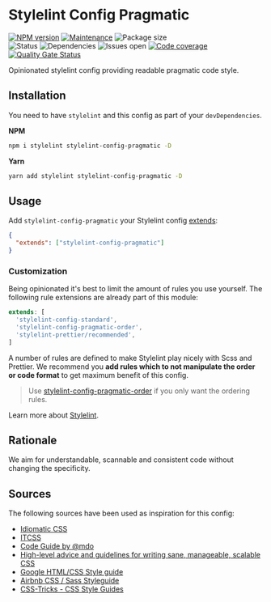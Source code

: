 # Stylelint Config Pragmatic

[![NPM version][version-img]][npm-url]
[![Maintenance](https://img.shields.io/maintenance/yes/2020?color=blue)](https://github.com/pvds/stylelint-config-pragmatic/graphs/commit-activity)
![Package size](https://img.shields.io/bundlephobia/min/stylelint-config-pragmatic?label=size) \
![Status](https://img.shields.io/github/workflow/status/pvds/stylelint-config-pragmatic/release)
![Dependencies](https://img.shields.io/david/pvds/stylelint-config-pragmatic)
![Issues open](https://img.shields.io/github/issues/pvds/stylelint-config-pragmatic)
[![Code coverage](https://img.shields.io/codecov/c/github/pvds/stylelint-config-pragmatic)](https://codecov.io/gh/pvds/stylelint-config-pragmatic)
[![Quality Gate Status](https://img.shields.io/sonar/quality_gate/pvds_stylelint-config-pragmatic?server=https%3A%2F%2Fsonarcloud.io)](https://sonarcloud.io/dashboard?id=pvds_stylelint-config-pragmatic)

Opinionated stylelint config providing readable pragmatic code style.

## Installation

You need to have `stylelint` and this config as part of your `devDependencies`.

**NPM**

```sh
npm i stylelint stylelint-config-pragmatic -D
```

**Yarn**

```sh
yarn add stylelint stylelint-config-pragmatic -D
```

## Usage

Add `stylelint-config-pragmatic` your Stylelint config [extends](https://github.com/stylelint/stylelint/blob/master/docs/user-guide/configure.md#extends):

```json
{
  "extends": ["stylelint-config-pragmatic"]
}
```

### Customization

Being opinionated it's best to limit the amount of rules you use yourself.
The following rule extensions are already part of this module:

```js
extends: [
  'stylelint-config-standard',
  'stylelint-config-pragmatic-order',
  'stylelint-prettier/recommended',
]
```

A number of rules are defined to make Stylelint play nicely with Scss and Prettier.
We recommend you **add rules which to not manipulate the order or code format** to get maximum benefit of this config.

> Use [stylelint-config-pragmatic-order](https://www.npmjs.com/package/stylelint-config-pragmatic-order) if you only want the ordering rules.

Learn more about [Stylelint](https://stylelint.io/).

## Rationale

We aim for understandable, scannable and consistent code without changing the specificity.

## Sources

The following sources have been used as inspiration for this config:

- [Idiomatic CSS]
- [ITCSS]
- [Code Guide by @mdo](https://codeguide.co/#css)
- [High-level advice and guidelines for writing sane, manageable, scalable CSS](https://cssguidelin.es/)
- [Google HTML/CSS Style guide](https://google.github.io/styleguide/htmlcssguide.html#CSS_Formatting_Rules)
- [Airbnb CSS / Sass Styleguide](https://github.com/airbnb/css#css)
- [CSS-Tricks - CSS Style Guides](https://css-tricks.com/css-style-guides/)

[idiomatic css]: https://github.com/necolas/idiomatic-css
[itcss]: https://www.xfive.co/blog/itcss-scalable-maintainable-css-architecture/
[npm-url]: https://www.npmjs.com/package/stylelint-config-pragmatic
[version-img]: https://img.shields.io/npm/v/stylelint-config-pragmatic.svg?style=flat-square
